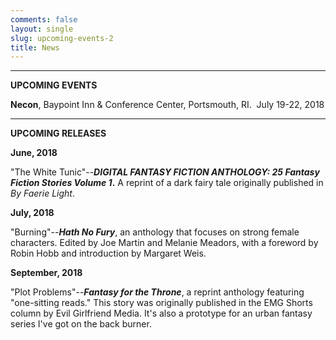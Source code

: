 ```yaml
---
comments: false
layout: single
slug: upcoming-events-2
title: News
---
```

* * *

**UPCOMING EVENTS**

**Necon**, Baypoint Inn & Conference Center, Portsmouth, RI.  July 19-22, 2018

* * * 

**UPCOMING RELEASES**

**June, 2018**

"The White Tunic"--**_DIGITAL FANTASY FICTION ANTHOLOGY: 25 Fantasy Fiction Stories Volume 1_.** A reprint of a dark fairy tale originally published in _By Faerie Light_. 

**July, 2018**

"Burning"--**_Hath No Fury_**, an anthology that focuses on strong female characters. Edited by Joe Martin and Melanie Meadors, with a foreword by Robin Hobb and introduction by Margaret Weis. 

**September, 2018**

"Plot Problems"--**_Fantasy for the Throne_**, a reprint anthology featuring "one-sitting reads." This story was originally published in the EMG Shorts column by Evil Girlfriend Media. It's also a prototype for an urban fantasy series I've got on the back burner. 

